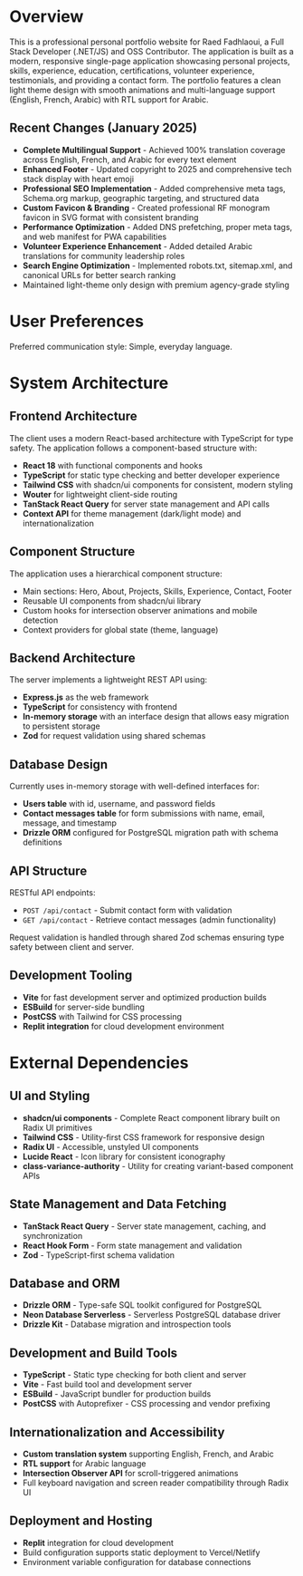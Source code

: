 # Overview

This is a professional personal portfolio website for Raed Fadhlaoui, a Full Stack Developer (.NET/JS) and OSS Contributor. The application is built as a modern, responsive single-page application showcasing personal projects, skills, experience, education, certifications, volunteer experience, testimonials, and providing a contact form. The portfolio features a clean light theme design with smooth animations and multi-language support (English, French, Arabic) with RTL support for Arabic.

## Recent Changes (January 2025)
- **Complete Multilingual Support** - Achieved 100% translation coverage across English, French, and Arabic for every text element
- **Enhanced Footer** - Updated copyright to 2025 and comprehensive tech stack display with heart emoji
- **Professional SEO Implementation** - Added comprehensive meta tags, Schema.org markup, geographic targeting, and structured data
- **Custom Favicon & Branding** - Created professional RF monogram favicon in SVG format with consistent branding
- **Performance Optimization** - Added DNS prefetching, proper meta tags, and web manifest for PWA capabilities
- **Volunteer Experience Enhancement** - Added detailed Arabic translations for community leadership roles
- **Search Engine Optimization** - Implemented robots.txt, sitemap.xml, and canonical URLs for better search ranking
- Maintained light-theme only design with premium agency-grade styling

# User Preferences

Preferred communication style: Simple, everyday language.

# System Architecture

## Frontend Architecture
The client uses a modern React-based architecture with TypeScript for type safety. The application follows a component-based structure with:

- **React 18** with functional components and hooks
- **TypeScript** for static type checking and better developer experience
- **Tailwind CSS** with shadcn/ui components for consistent, modern styling
- **Wouter** for lightweight client-side routing
- **TanStack React Query** for server state management and API calls
- **Context API** for theme management (dark/light mode) and internationalization

## Component Structure
The application uses a hierarchical component structure:
- Main sections: Hero, About, Projects, Skills, Experience, Contact, Footer
- Reusable UI components from shadcn/ui library
- Custom hooks for intersection observer animations and mobile detection
- Context providers for global state (theme, language)

## Backend Architecture
The server implements a lightweight REST API using:

- **Express.js** as the web framework
- **TypeScript** for consistency with frontend
- **In-memory storage** with an interface design that allows easy migration to persistent storage
- **Zod** for request validation using shared schemas

## Database Design
Currently uses in-memory storage with well-defined interfaces for:
- **Users table** with id, username, and password fields
- **Contact messages table** for form submissions with name, email, message, and timestamp
- **Drizzle ORM** configured for PostgreSQL migration path with schema definitions

## API Structure
RESTful API endpoints:
- `POST /api/contact` - Submit contact form with validation
- `GET /api/contact` - Retrieve contact messages (admin functionality)

Request validation is handled through shared Zod schemas ensuring type safety between client and server.

## Development Tooling
- **Vite** for fast development server and optimized production builds
- **ESBuild** for server-side bundling
- **PostCSS** with Tailwind for CSS processing
- **Replit integration** for cloud development environment

# External Dependencies

## UI and Styling
- **shadcn/ui components** - Complete React component library built on Radix UI primitives
- **Tailwind CSS** - Utility-first CSS framework for responsive design
- **Radix UI** - Accessible, unstyled UI components
- **Lucide React** - Icon library for consistent iconography
- **class-variance-authority** - Utility for creating variant-based component APIs

## State Management and Data Fetching
- **TanStack React Query** - Server state management, caching, and synchronization
- **React Hook Form** - Form state management and validation
- **Zod** - TypeScript-first schema validation

## Database and ORM
- **Drizzle ORM** - Type-safe SQL toolkit configured for PostgreSQL
- **Neon Database Serverless** - Serverless PostgreSQL database driver
- **Drizzle Kit** - Database migration and introspection tools

## Development and Build Tools
- **TypeScript** - Static type checking for both client and server
- **Vite** - Fast build tool and development server
- **ESBuild** - JavaScript bundler for production builds
- **PostCSS** with Autoprefixer - CSS processing and vendor prefixing

## Internationalization and Accessibility
- **Custom translation system** supporting English, French, and Arabic
- **RTL support** for Arabic language
- **Intersection Observer API** for scroll-triggered animations
- Full keyboard navigation and screen reader compatibility through Radix UI

## Deployment and Hosting
- **Replit** integration for cloud development
- Build configuration supports static deployment to Vercel/Netlify
- Environment variable configuration for database connections